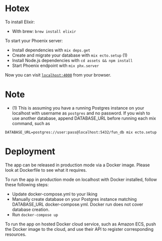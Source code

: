 # Hotex

To install Elixir:

  * With brew: `brew install elixir`

To start your Phoenix server:

  * Install dependencies with `mix deps.get`
  * Create and migrate your database with `mix ecto.setup` (1)
  * Install Node.js dependencies with `cd assets && npm install`
  * Start Phoenix endpoint with `mix phx.server`

Now you can visit [`localhost:4000`](http://localhost:4000) from your browser.

# Note

- (1) This is assuming you have a running Postgres instance on your localhost with username as `postgres` and no password. If you wish to use another database, append DATABASE_URL before running each mix command, such as

```
DATABASE_URL=postgres://user:pass@localhost:5432/fun_db mix ecto.setup
```

# Deployment

The app can be released in production mode via a Docker image. Please look at Dockerfile to see what it requires.

To run the app in production mode on localhost with Docker installed, follow these following steps:

- Update docker-compose.yml to your liking
- Manually create database on your Postgres instance matching DATABASE_URL docker-compose.yml. Docker run does not cover database creation.
- Run `docker-compose up`

To run the app on hosted Docker cloud service, such as Amazon ECS, push the Docker image to the cloud, and use their API to register corresponding resources.
